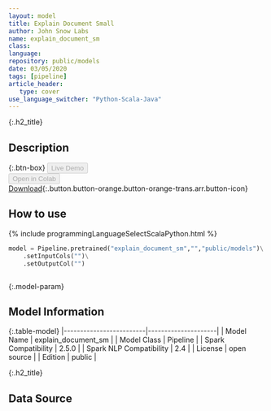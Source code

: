 ```yaml
---
layout: model
title: Explain Document Small
author: John Snow Labs
name: explain_document_sm
class: 
language: 
repository: public/models
date: 03/05/2020
tags: [pipeline]
article_header:
   type: cover
use_language_switcher: "Python-Scala-Java"
---
```


{:.h2_title}
## Description 




{:.btn-box}
<button class="button button-orange" disabled>Live Demo</button><br/><button class="button button-orange" disabled>Open in Colab</button><br/>[Download](https://s3.amazonaws.com/auxdata.johnsnowlabs.com/public/models/explain_document_sm_pt_2.5.0_2.4_1588501423743.zip){:.button.button-orange.button-orange-trans.arr.button-icon}<br/>

## How to use 
<div class="tabs-box" markdown="1">

{% include programmingLanguageSelectScalaPython.html %}

```python
model = Pipeline.pretrained("explain_document_sm","","public/models")\
	.setInputCols("")\
	.setOutputCol("")
```

```scala

```
</div>



{:.model-param}
## Model Information

{:.table-model}
|-------------------------|---------------------|
| Model Name              | explain_document_sm |
| Model Class             | Pipeline            |
| Spark Compatibility     | 2.5.0               |
| Spark NLP Compatibility | 2.4                 |
| License                 | open source         |
| Edition                 | public              |




{:.h2_title}
## Data Source


